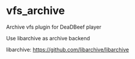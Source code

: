 vfs_archive
===========

Archive vfs plugin for DeaDBeef player

Use libarchive as archive backend

libarchive: https://github.com/libarchive/libarchive
